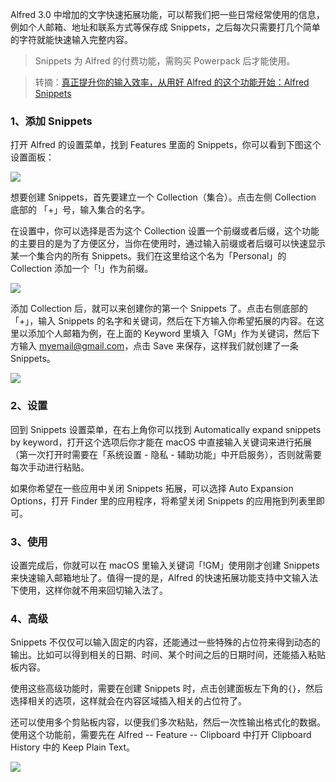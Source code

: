 Alfred 3.0 中增加的文字快速拓展功能，可以帮我们把一些日常经常使用的信息，例如个人邮箱、地址和联系方式等保存成 Snippets，之后每次只需要打几个简单的字符就能快速输入完整内容。

> Snippets 为 Alfred 的付费功能，需购买 Powerpack 后才能使用。

> 转摘：[真正提升你的输入效率，从用好 Alfred 的这个功能开始：Alfred Snippets](https://sspai.com/post/46034)

### 1、添加 Snippets

打开 Alfred 的设置菜单，找到 Features 里面的 Snippets，你可以看到下图这个设置面板：

![](http://7xkt52.com1.z0.glb.clouddn.com/markdown/1534906519747.png)

想要创建 Snippets，首先要建立一个 Collection（集合）。点击左侧 Collection 底部的 「+」号，输入集合的名字。

在设置中，你可以选择是否为这个 Collection 设置一个前缀或者后缀，这个功能的主要目的是为了方便区分，当你在使用时，通过输入前缀或者后缀可以快速显示某一个集合内的所有 Snippets。我们在这里给这个名为「Personal」的 Collection 添加一个「!」作为前缀。

![](http://7xkt52.com1.z0.glb.clouddn.com/markdown/1534906647235.png)

添加 Collection 后，就可以来创建你的第一个 Snippets 了。点击右侧底部的「+」，输入 Snippets 的名字和关键词，然后在下方输入你希望拓展的内容。在这里以添加个人邮箱为例，在上面的 Keyword 里填入「GM」作为关键词，然后下方输入 myemail@gmail.com，点击 Save 来保存，这样我们就创建了一条 Snippets。

![](http://7xkt52.com1.z0.glb.clouddn.com/markdown/1534906686579.png)


### 2、设置

回到 Snippets 设置菜单，在右上角你可以找到 Automatically expand snippets by keyword，打开这个选项后你才能在 macOS 中直接输入关键词来进行拓展（第一次打开时需要在「系统设置 - 隐私 - 辅助功能」中开启服务），否则就需要每次手动进行粘贴。

如果你希望在一些应用中关闭 Snippets 拓展，可以选择 Auto Expansion Options，打开 Finder 里的应用程序，将希望关闭 Snippets 的应用拖到列表里即可。

### 3、使用

设置完成后，你就可以在 macOS 里输入关键词「!GM」使用刚才创建 Snippets 来快速输入邮箱地址了。值得一提的是，Alfred 的快速拓展功能支持中文输入法下使用，这样你就不用来回切输入法了。

### 4、高级

Snippets 不仅仅可以输入固定的内容，还能通过一些特殊的占位符来得到动态的输出。比如可以得到相关的日期、时间、某个时间之后的日期时间，还能插入粘贴板内容。

使用这些高级功能时，需要在创建 Snippets 时，点击创建面板左下角的`{}`，然后选择相关的选项，这样就会在内容区域插入相关的占位符了。

还可以使用多个剪贴板内容，以便我们多次粘贴，然后一次性输出格式化的数据。使用这个功能前，需要先在 Alfred -- Feature -- Clipboard 中打开 Clipboard History 中的 Keep Plain Text。

![](http://7xkt52.com1.z0.glb.clouddn.com/markdown/1534907251517.png)



